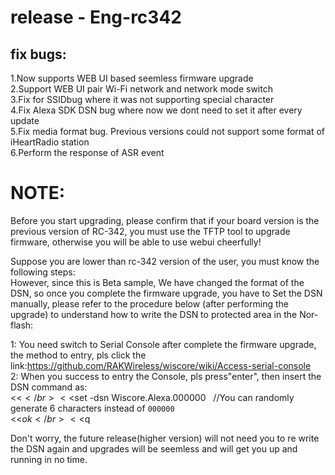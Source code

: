# release - Eng-rc342
## fix bugs:
1.Now supports WEB UI based seemless firmware upgrade</br>
2.Support WEB UI pair Wi-Fi network and network mode switch</br>
3.Fix for SSIDbug  where it was not supporting special character</br>
4.Fix Alexa SDK DSN bug where now we dont need to set it after every update</br>
5.Fix media format bug. Previous versions could not support some format of iHeartRadio station</br>
6.Perform the response of ASR event</br>

# NOTE:
 Before you start upgrading, please confirm that if your board version is the previous version of RC-342, you must use the TFTP tool to upgrade firmware, otherwise you will be able to use webui cheerfully!</br>

Suppose you are lower than rc-342 version of the user, you must know the following steps:</br>
 However, since this is Beta sample, We have changed the format of the DSN, so once you complete the firmware upgrade, you have to Set the DSN manually, please refer to the procedure below (after performing the upgrade) to understand how to write the DSN to protected area in the Nor-flash:</br>

1: You need switch to Serial Console after complete the firmware upgrade, the method to entry, pls click the link:https://github.com/RAKWireless/wiscore/wiki/Access-serial-console </br>
2: When you success to entry the Console, pls press"enter", then insert the DSN command as:</br>
<<$</br>
<<$set -dsn Wiscore.Alexa.000000    //You can randomly generate 6 characters instead of `000000`</br>
<<$ok</br>
<<$q</br>

Don't worry, the future release(higher version) will not need you to re write the DSN again and upgrades will be seemless and will get you up and running in no time. </br>
